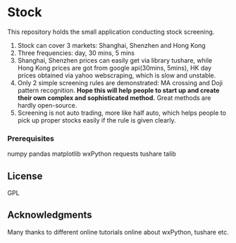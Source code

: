 
# Stock 

This repository holds the small application conducting stock screening.

1. Stock can cover 3 markets: Shanghai, Shenzhen and Hong Kong
2. Three frequencies: day, 30 mins, 5 mins
3. Shanghai, Shenzhen prices can easily get via library tushare, while Hong Kong prices are got from google api(30mins, 5mins), HK day prices obtained via yahoo webscraping, which is slow and unstable.
4. Only 2 simple screening rules are demonstrated: MA crossing and Doji pattern recognition. **Hope this will help people to start up and create their own complex and sophisticated method.** Great methods are hardly open-source.
5. Screening is not auto trading, more like half auto, which helps people to pick up proper stocks easily if the rule is given clearly.

### Prerequisites
numpy
pandas
matplotlib
wxPython
requests
tushare
talib

## License
GPL

## Acknowledgments

Many thanks to different online tutorials online about wxPython, tushare etc.

